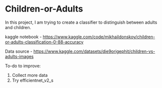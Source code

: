 # Children-or-Adults
In this project, I am trying to create a classifier to distinguish between adults and children.

kaggle notebook - https://www.kaggle.com/code/mikhaildonskoy/children-or-adults-classification-0-88-accuracy

Data source - https://www.kaggle.com/datasets/die9origephit/children-vs-adults-images


To-do to improve:
<ol>
  <li>Collect more data</li>
  <li>Try efficientnet_v2_s</li>
</ol>

